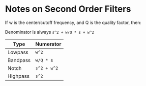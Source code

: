# Notes on Second Order Filters #


If w is the center/cutoff frequency, and Q is the quality factor, then:

Denominator is always `s^2 + w/Q * s + w^2`

| Type     | Numerator   |
| ---      | ---         |
| Lowpass  | `w^2`       |
| Bandpass | `w/Q * s`   |
| Notch    | `s^2 + w^2` |
| Highpass | `s^2`       |
